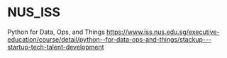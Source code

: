 # NUS_ISS
Python for Data, Ops, and Things
https://www.iss.nus.edu.sg/executive-education/course/detail/python--for-data-ops-and-things/stackup---startup-tech-talent-development
